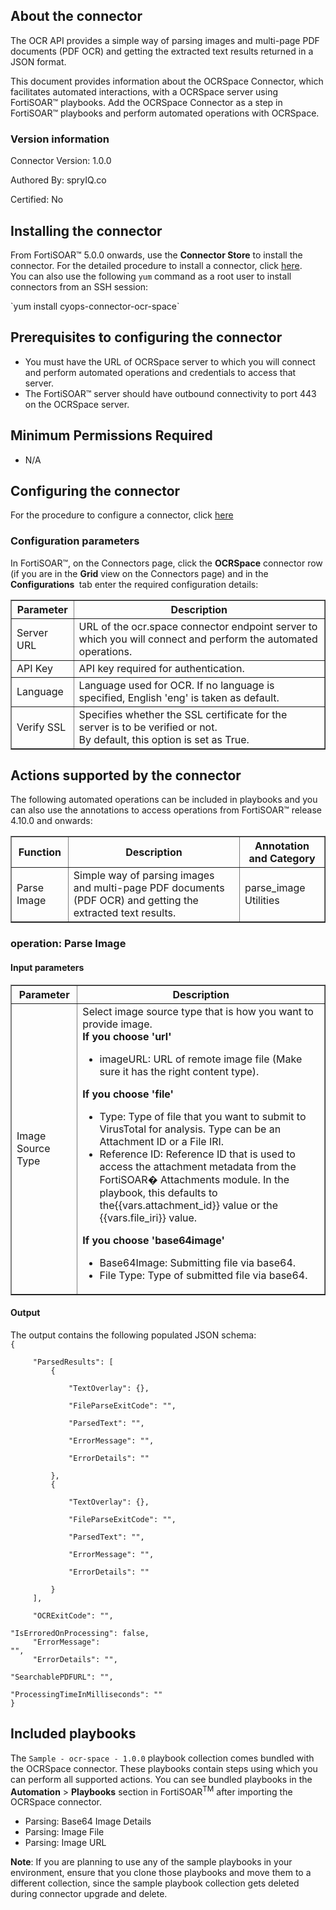 ## About the connector
The OCR API provides a simple way of parsing images and multi-page PDF documents (PDF OCR) and getting the extracted text results returned in a JSON format.
<p>This document provides information about the OCRSpace Connector, which facilitates automated interactions, with a OCRSpace server using FortiSOAR&trade; playbooks. Add the OCRSpace Connector as a step in FortiSOAR&trade; playbooks and perform automated operations with OCRSpace.</p>

### Version information

Connector Version: 1.0.0


Authored By: spryIQ.co

Certified: No
## Installing the connector
<p>From FortiSOAR&trade; 5.0.0 onwards, use the <strong>Connector Store</strong> to install the connector. For the detailed procedure to install a connector, click <a href="https://docs.fortinet.com/document/fortisoar/0.0.0/installing-a-connector/1/installing-a-connector" target="_top">here</a>.<br>You can also use the following <code>yum</code> command as a root user to install connectors from an SSH session:</p>
`yum install cyops-connector-ocr-space`

## Prerequisites to configuring the connector
- You must have the URL of OCRSpace server to which you will connect and perform automated operations and credentials to access that server.
- The FortiSOAR&trade; server should have outbound connectivity to port 443 on the OCRSpace server.

## Minimum Permissions Required
- N/A

## Configuring the connector
For the procedure to configure a connector, click [here](https://docs.fortinet.com/document/fortisoar/0.0.0/configuring-a-connector/1/configuring-a-connector)
### Configuration parameters
<p>In FortiSOAR&trade;, on the Connectors page, click the <strong>OCRSpace</strong> connector row (if you are in the <strong>Grid</strong> view on the Connectors page) and in the <strong>Configurations&nbsp;</strong> tab enter the required configuration details:&nbsp;</p>
<table border=1><thead><tr><th>Parameter<br></th><th>Description<br></th></tr></thead><tbody><tr><td>Server URL<br></td><td>URL of the ocr.space connector endpoint server to which you will connect and perform the automated operations.<br>
<tr><td>API Key<br></td><td>API key required for authentication.<br>
<tr><td>Language<br></td><td>Language used for OCR. If no language is specified, English 'eng' is taken as default.<br>
<tr><td>Verify SSL<br></td><td>Specifies whether the SSL certificate for the server is to be verified or not. <br/>By default, this option is set as True.<br></td></tr>
</tbody></table>

## Actions supported by the connector
The following automated operations can be included in playbooks and you can also use the annotations to access operations from FortiSOAR&trade; release 4.10.0 and onwards:
<table border=1><thead><tr><th>Function<br></th><th>Description<br></th><th>Annotation and Category<br></th></tr></thead><tbody><tr><td>Parse Image<br></td><td>Simple way of parsing images and multi-page PDF documents (PDF OCR) and getting the extracted text results.<br></td><td>parse_image <br/>Utilities<br></td></tr>
</tbody></table>

### operation: Parse Image
#### Input parameters
<table border=1><thead><tr><th>Parameter<br></th><th>Description<br></th></tr></thead><tbody><tr><td>Image Source Type<br></td><td>Select image source type that is how you want to provide image.<br>
<strong>If you choose 'url'</strong><ul><li>imageURL: URL of remote image file (Make sure it has the right content type).</li></ul><strong>If you choose 'file'</strong><ul><li>Type: Type of file that you want to submit to VirusTotal for analysis. Type can be an Attachment ID or a File IRI.</li><li>Reference ID: Reference ID that is used to access the attachment metadata from the FortiSOAR� Attachments module.
In the playbook, this defaults to the{{vars.attachment_id}} value or the {{vars.file_iri}} value.</li></ul><strong>If you choose 'base64image'</strong><ul><li>Base64Image: Submitting file via base64.</li><li>File Type: Type of submitted file via base64.</li></ul></td></tr></tbody></table>

#### Output
The output contains the following populated JSON schema:
<code><br>{
</code><code><br>&nbsp;&nbsp;&nbsp;&nbsp;    "ParsedResults": [
</code><code><br>&nbsp;&nbsp;&nbsp;&nbsp;&nbsp;&nbsp;&nbsp;&nbsp;        {
</code><code><br>&nbsp;&nbsp;&nbsp;&nbsp;&nbsp;&nbsp;&nbsp;&nbsp;&nbsp;&nbsp;&nbsp;&nbsp;            "TextOverlay": {},
</code><code><br>&nbsp;&nbsp;&nbsp;&nbsp;&nbsp;&nbsp;&nbsp;&nbsp;&nbsp;&nbsp;&nbsp;&nbsp;            "FileParseExitCode": "",
</code><code><br>&nbsp;&nbsp;&nbsp;&nbsp;&nbsp;&nbsp;&nbsp;&nbsp;&nbsp;&nbsp;&nbsp;&nbsp;            "ParsedText": "",
</code><code><br>&nbsp;&nbsp;&nbsp;&nbsp;&nbsp;&nbsp;&nbsp;&nbsp;&nbsp;&nbsp;&nbsp;&nbsp;            "ErrorMessage": "",
</code><code><br>&nbsp;&nbsp;&nbsp;&nbsp;&nbsp;&nbsp;&nbsp;&nbsp;&nbsp;&nbsp;&nbsp;&nbsp;            "ErrorDetails": ""
</code><code><br>&nbsp;&nbsp;&nbsp;&nbsp;&nbsp;&nbsp;&nbsp;&nbsp;        },
</code><code><br>&nbsp;&nbsp;&nbsp;&nbsp;&nbsp;&nbsp;&nbsp;&nbsp;        {
</code><code><br>&nbsp;&nbsp;&nbsp;&nbsp;&nbsp;&nbsp;&nbsp;&nbsp;&nbsp;&nbsp;&nbsp;&nbsp;            "TextOverlay": {},
</code><code><br>&nbsp;&nbsp;&nbsp;&nbsp;&nbsp;&nbsp;&nbsp;&nbsp;&nbsp;&nbsp;&nbsp;&nbsp;            "FileParseExitCode": "",
</code><code><br>&nbsp;&nbsp;&nbsp;&nbsp;&nbsp;&nbsp;&nbsp;&nbsp;&nbsp;&nbsp;&nbsp;&nbsp;            "ParsedText": "",
</code><code><br>&nbsp;&nbsp;&nbsp;&nbsp;&nbsp;&nbsp;&nbsp;&nbsp;&nbsp;&nbsp;&nbsp;&nbsp;            "ErrorMessage": "",
</code><code><br>&nbsp;&nbsp;&nbsp;&nbsp;&nbsp;&nbsp;&nbsp;&nbsp;&nbsp;&nbsp;&nbsp;&nbsp;            "ErrorDetails": ""
</code><code><br>&nbsp;&nbsp;&nbsp;&nbsp;&nbsp;&nbsp;&nbsp;&nbsp;        }
</code><code><br>&nbsp;&nbsp;&nbsp;&nbsp;    ],
</code><code><br>&nbsp;&nbsp;&nbsp;&nbsp;    "OCRExitCode": "",
</code><code><br>&nbsp;&nbsp;&nbsp;&nbsp;    "IsErroredOnProcessing": false,
</code><code><br>&nbsp;&nbsp;&nbsp;&nbsp;    "ErrorMessage": "",
</code><code><br>&nbsp;&nbsp;&nbsp;&nbsp;    "ErrorDetails": "",
</code><code><br>&nbsp;&nbsp;&nbsp;&nbsp;    "SearchablePDFURL": "",
</code><code><br>&nbsp;&nbsp;&nbsp;&nbsp;    "ProcessingTimeInMilliseconds": ""
</code><code><br>}</code>
## Included playbooks
The `Sample - ocr-space - 1.0.0` playbook collection comes bundled with the OCRSpace connector. These playbooks contain steps using which you can perform all supported actions. You can see bundled playbooks in the **Automation** > **Playbooks** section in FortiSOAR<sup>TM</sup> after importing the OCRSpace connector.

- Parsing: Base64 Image Details
- Parsing: Image File
- Parsing: Image URL

**Note**: If you are planning to use any of the sample playbooks in your environment, ensure that you clone those playbooks and move them to a different collection, since the sample playbook collection gets deleted during connector upgrade and delete.
